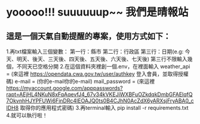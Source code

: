 # yooooo!!! suuuuuup~~ 我們是晴報站
## 這是一個天氣自動提醒的專案，使用方式如下：
1.再txt檔案輸入三個變數：
  第一行：縣市
  第二行：行政區
  第三行：日期(e.g: 今天、明天、後天、三天後、四天後、五天後、六天後、七天後) 第三行不限輸入幾個，不同天已空格分開
2.在這個資料夾裡創一個.env，在裡面輸入
  weather_api = (來這裡 https://opendata.cwa.gov.tw/user/authkey 登入會員，並取得授權碼)
  e-mail = (你的e-mail你的e-mail)
  mail_password = (來這裡 https://myaccount.google.com/apppasswords?rapt=AEjHL4NKuN8xFqAqevfJ4_67v34kVKEJiWXBFuOZkdqkDmbGFAElqfQ7OkvnhHJYPFUWi6FinDRc4IEOAJQ0ts0B4CJhN0AcZdX6yARXsjFryABA0_cIDH8  取得你的應用程式密碼)
3.再terminal輸入 pip install -r requirements.txt
4.就可以執行啦！